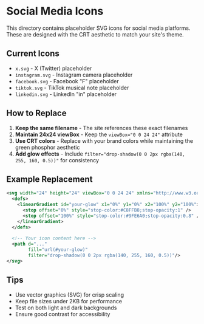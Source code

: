 # Social Media Icons

This directory contains placeholder SVG icons for social media platforms. These are designed with the CRT aesthetic to match your site's theme.

## Current Icons

- `x.svg` - X (Twitter) placeholder
- `instagram.svg` - Instagram camera placeholder
- `facebook.svg` - Facebook "F" placeholder
- `tiktok.svg` - TikTok musical note placeholder
- `linkedin.svg` - LinkedIn "in" placeholder

## How to Replace

1. **Keep the same filename** - The site references these exact filenames
2. **Maintain 24x24 viewBox** - Keep the `viewBox="0 0 24 24"` attribute
3. **Use CRT colors** - Replace with your brand colors while maintaining the green phosphor aesthetic
4. **Add glow effects** - Include `filter="drop-shadow(0 0 2px rgba(140, 255, 160, 0.5))"` for consistency

## Example Replacement

```svg
<svg width="24" height="24" viewBox="0 0 24 24" xmlns="http://www.w3.org/2000/svg">
  <defs>
    <linearGradient id="your-glow" x1="0%" y1="0%" x2="100%" y2="100%">
      <stop offset="0%" style="stop-color:#C8FFB8;stop-opacity:1" />
      <stop offset="100%" style="stop-color:#9FE6A0;stop-opacity:0.8" />
    </linearGradient>
  </defs>
  
  <!-- Your icon content here -->
  <path d="..." 
        fill="url(#your-glow)" 
        filter="drop-shadow(0 0 2px rgba(140, 255, 160, 0.5))"/>
</svg>
```

## Tips

- Use vector graphics (SVG) for crisp scaling
- Keep file sizes under 2KB for performance
- Test on both light and dark backgrounds
- Ensure good contrast for accessibility
